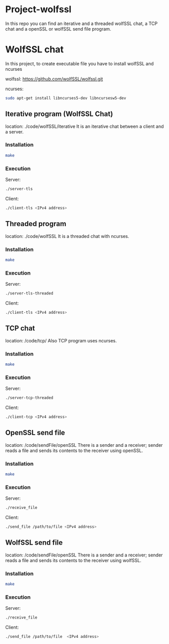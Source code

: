 # Project-wolfssl
In this repo you can find an iterative and a threaded wolfSSL chat, a TCP chat and a openSSL or wolfSSL send file program.

# WolfSSL chat
In this project, to create executable file you have to install wolfSSL and ncurses

wolfssl: https://github.com/wolfSSL/wolfssl.git

ncurses: 
```bash 
sudo apt-get install libncurses5-dev libncursesw5-dev
```
## Iterative program (WolfSSL Chat)
location: ./code/wolfSSL/iterative
It is an iterative chat between a client and a server.

### Installation
```bash
make
```
### Execution
Server:
```bash
./server-tls
```
Client:
```bash
./client-tls <IPv4 address>
```


## Threaded program
location: ./code/wolfSSL
It is a threaded chat with ncurses.

### Installation
```bash
make
```
### Execution
Server:
```bash
./server-tls-threaded
```
Client:
```bash
./client-tls <IPv4 address>
```

## TCP chat
location: /code/tcp/
Also TCP program uses ncurses.
### Installation
```bash
make
```
### Execution
Server:
```bash
./server-tcp-threaded
```
Client:
```bash
./client-tcp <IPv4 address>
```

## OpenSSL send file
location: /code/sendFile/openSSL
There is a sender and a receiver; sender reads a file and sends its contents to the receiver using openSSL.
### Installation
```bash
make
```
### Execution
Server:
```bash
./receive_file
```
Client:
```bash
./send_file /path/to/file <IPv4 address>
```
## WolfSSL send file
location: /code/sendFile/openSSL
There is a sender and a receiver; sender reads a file and sends its contents to the receiver using wolfSSL.
### Installation
```bash
make
```
### Execution
Server:
```bash
./receive_file
```
Client:
```bash
./send_file /path/to/file  <IPv4 address>
```

